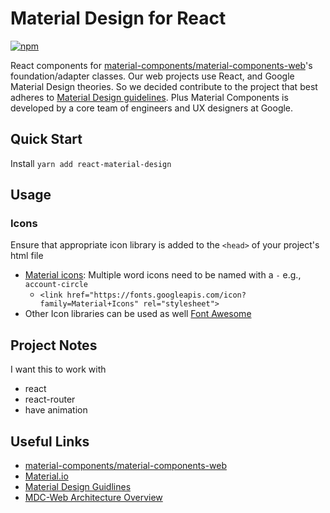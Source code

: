 # Material Design for React

[![npm](https://img.shields.io/npm/dm/express.svg)](https://www.npmjs.com/package/react-material-design)

React components for [material-components/material-components-web](https://github.com/material-components/material-components-web)'s foundation/adapter classes.
Our web projects use React, and Google Material Design theories. So we decided contribute to the project that best adheres to [Material Design guidelines](https://material.io/guidelines). Plus Material Components is developed by a core team of engineers and UX designers at Google.

## Quick Start
Install
`yarn add react-material-design`

## Usage
### Icons
Ensure that appropriate icon library is added to the `<head>` of your project's html file

* [Material icons](https://material.io/icons): Multiple word icons need to be named with a `-` e.g., `account-circle`
    * `<link href="https://fonts.googleapis.com/icon?family=Material+Icons" rel="stylesheet">`
* Other Icon libraries can be used as well
[Font Awesome](http://fontawesome.io/icons)

## Project Notes
I want this to work with
* react
* react-router
* have animation

## Useful Links
* [material-components/material-components-web](https://github.com/material-components/material-components-web)
* [Material.io](https://material.io/)
* [Material Design Guidlines](https://material.io/guidelines/)
* [MDC-Web Architecture Overview](https://github.com/material-components/material-components-web/blob/master/docs/architecture.md)